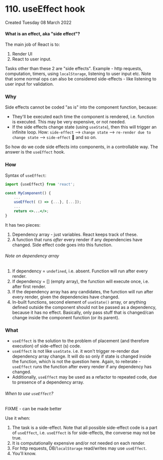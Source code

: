 # 110. useEffect hook
Created Tuesday 08 March 2022

#### What is an effect, aka "side effect"?
The main job of React is to:
1. Render UI
2. React to user input.

Tasks other than these 2 are "side effects". Example - http requests, computation, timers, using `localStorage`, listening to user input etc. Note that some normal ops can also be considered side-effects - like listening to user input for validation.

### Why
Side effects cannot be coded "as is" into the component function, because:
- They'll be executed each time the component is rendered, i.e. function is executed. This may be very expensive, or not needed.
- If the side effects change state (using `useState`), then this will trigger an infinite loop. How: `side-effect` --> `change state` --> `re-render due to change state` --> `side-effect` 🔁 and so on.

So how do we code side effects into components, in a controllable way. The answer is the `useEffect` hook.

### How
Syntax of `useEffect`:
```jsx
import {useEffect} from 'react';

const MyComponent() {
	...
	useEffect( () => {...}, [...]);
	...
	return <>...</>;
}
```
It has two pieces:
1. Dependency array - just variables. React keeps track of these.
2. A function that runs *after* every render if any dependencies have changed. Side effect code goes into this function.

###### Note on dependency array
1. If dependency = `undefined`, i.e. absent. Function will run after every render.
2. If dependency = [] (empty array), the function will execute once, i.e. after first render.
3. If the dependency array has any candidates, the function will run after every render, given the dependencies have changed.
4. In-built functions, second element of `useState()` array, or anything defined outside the component should not be passed as a dependency, because it has no effect. Basically, only pass stuff that is changed/can change inside the component function (or its parent).

### What
- `useEffect` is the solution to the problem of placement (and therefore execution) of side-effect (s) code.
- `useEffect` is not like `useState`. i.e. it won't trigger re-render due dependency array change. It will do so only if state is changed inside the function, which is not the question here. Again, to reiterate - `useEffect` runs the function after every render if any dependency has changed.
- Additionally, `useEffect` may be used as a refactor to repeated code, due to presence of a dependency array.

###### When to use `useEffect`?
FIXME - can be made better

Use it when:
1. The task is a side-effect. Note that all possible side-effect code is a part of `useEffect`, i.e. `useEffect` is for side-effects, the converse may not be true.
2. It is computationally expensive and/or not needed on each render.
3. For http requests, DB/`localStorage` read/writes may use `useEffect`.
4. You'll know.